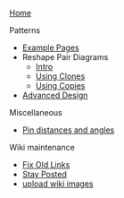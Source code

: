 [Home](Home)

Patterns

* [Example Pages](Examples)
* Reshape Pair Diagrams 
  * [Intro](Reshape-Patterns)
  * [Using Clones](Reshape-Using-Clones)
  * [Using Copies](Reshape-Using-Copies)
* [Advanced Design](Reversed-engineering-of-patterns)

Miscellaneous

* [Pin distances and angles](Pin-distances-and-angles)

Wiki maintenance

* [Fix Old Links](Fix-Old-Links)
* [Stay Posted](Stay-Posted)
* [upload wiki images](https://github.com/d-bl/GroundForge/blob/master/wiki-images/README.md)
